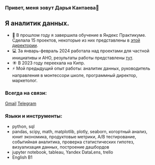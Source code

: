 ### Привет, меня зовут Дарья Кантаева👋

## Я аналитик данных.
- 🔭 В прошлом году я завершила обучение в Яндекс Практикуме. Сделала 15 проектов, некоторые из них представлены в [этой директории](https://github.com/KantaevaDaria/yandex_practicum).
- 💻 За январь-февраль 2024 работала над проектами для частной инициативы и АНО, результаты работы представлены [тут](https://github.com/KantaevaDaria/portfolio).
- ☀️ В 2023 году переехала на Кипр.
- ⚡ Мой предыдущий опыт работы: аналитик данных, руководитель направления в монтессори школе, программный директор, маркетолог.

### Всегда на связи:
[Gmail](mailto:daria.kantaeva29@gmail.com) 
[Telegram](https://t.me/kantaevad)

### Языки и инструменты:
- python, sql
- pandas, scipy, math, matplotlib, plotly, seaborn, когортный анализ, юнит экономика, продуктовые метрики, A/B тестирование, событийная аналитика, проверка статистических гипотез, визуализация данных, построение дашбордов 
- jupyter notebook, tableau, Yandex DataLens, trello
- English B1
